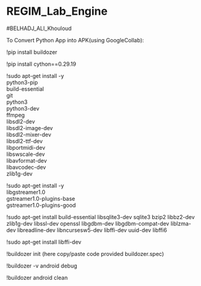# REGIM_Lab_Engine
#BELHADJ_ALI_Khouloud

To Convert Python App into APK(using GoogleCollab):

!pip install buildozer

!pip install cython==0.29.19

!sudo apt-get install -y \
    python3-pip \
    build-essential \
    git \
    python3 \
    python3-dev \
    ffmpeg \
    libsdl2-dev \
    libsdl2-image-dev \
    libsdl2-mixer-dev \
    libsdl2-ttf-dev \
    libportmidi-dev \
    libswscale-dev \
    libavformat-dev \
    libavcodec-dev \
    zlib1g-dev
    
    
!sudo apt-get install -y \
    libgstreamer1.0 \
    gstreamer1.0-plugins-base \
    gstreamer1.0-plugins-good
    
    
!sudo apt-get install build-essential libsqlite3-dev sqlite3 bzip2 libbz2-dev zlib1g-dev libssl-dev openssl libgdbm-dev libgdbm-compat-dev liblzma-dev libreadline-dev libncursesw5-dev libffi-dev uuid-dev libffi6

!sudo apt-get install libffi-dev

!buildozer init (here copy/paste code provided buildozer.spec)

!buildozer -v android debug

!buildozer android clean
